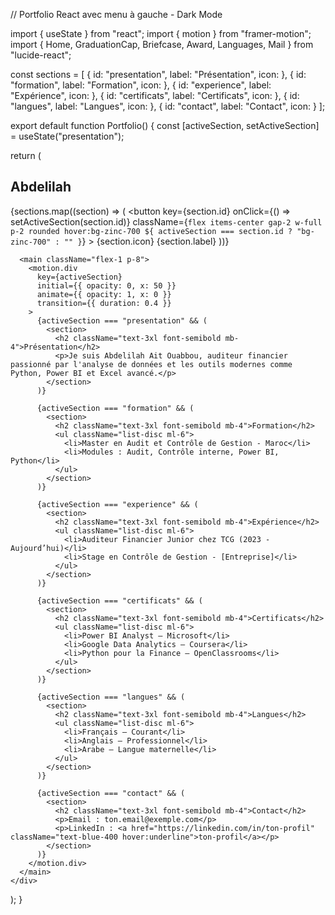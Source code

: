 // Portfolio React avec menu à gauche - Dark Mode

import { useState } from "react";
import { motion } from "framer-motion";
import {
  Home,
  GraduationCap,
  Briefcase,
  Award,
  Languages,
  Mail
} from "lucide-react";

const sections = [
  { id: "presentation", label: "Présentation", icon: <Home /> },
  { id: "formation", label: "Formation", icon: <GraduationCap /> },
  { id: "experience", label: "Expérience", icon: <Briefcase /> },
  { id: "certificats", label: "Certificats", icon: <Award /> },
  { id: "langues", label: "Langues", icon: <Languages /> },
  { id: "contact", label: "Contact", icon: <Mail /> }
];

export default function Portfolio() {
  const [activeSection, setActiveSection] = useState("presentation");

  return (
    <div className="flex min-h-screen bg-zinc-900 text-white">
      <aside className="w-64 bg-zinc-800 p-4 space-y-4">
        <h1 className="text-2xl font-bold text-yellow-400">Abdelilah</h1>
        <nav className="space-y-2">
          {sections.map((section) => (
            <button
              key={section.id}
              onClick={() => setActiveSection(section.id)}
              className={`flex items-center gap-2 w-full p-2 rounded hover:bg-zinc-700 ${
                activeSection === section.id ? "bg-zinc-700" : ""
              }`}
            >
              {section.icon} {section.label}
            </button>
          ))}
        </nav>
      </aside>

      <main className="flex-1 p-8">
        <motion.div
          key={activeSection}
          initial={{ opacity: 0, x: 50 }}
          animate={{ opacity: 1, x: 0 }}
          transition={{ duration: 0.4 }}
        >
          {activeSection === "presentation" && (
            <section>
              <h2 className="text-3xl font-semibold mb-4">Présentation</h2>
              <p>Je suis Abdelilah Ait Ouabbou, auditeur financier passionné par l'analyse de données et les outils modernes comme Python, Power BI et Excel avancé.</p>
            </section>
          )}

          {activeSection === "formation" && (
            <section>
              <h2 className="text-3xl font-semibold mb-4">Formation</h2>
              <ul className="list-disc ml-6">
                <li>Master en Audit et Contrôle de Gestion - Maroc</li>
                <li>Modules : Audit, Contrôle interne, Power BI, Python</li>
              </ul>
            </section>
          )}

          {activeSection === "experience" && (
            <section>
              <h2 className="text-3xl font-semibold mb-4">Expérience</h2>
              <ul className="list-disc ml-6">
                <li>Auditeur Financier Junior chez TCG (2023 - Aujourd’hui)</li>
                <li>Stage en Contrôle de Gestion - [Entreprise]</li>
              </ul>
            </section>
          )}

          {activeSection === "certificats" && (
            <section>
              <h2 className="text-3xl font-semibold mb-4">Certificats</h2>
              <ul className="list-disc ml-6">
                <li>Power BI Analyst – Microsoft</li>
                <li>Google Data Analytics – Coursera</li>
                <li>Python pour la Finance – OpenClassrooms</li>
              </ul>
            </section>
          )}

          {activeSection === "langues" && (
            <section>
              <h2 className="text-3xl font-semibold mb-4">Langues</h2>
              <ul className="list-disc ml-6">
                <li>Français – Courant</li>
                <li>Anglais – Professionnel</li>
                <li>Arabe – Langue maternelle</li>
              </ul>
            </section>
          )}

          {activeSection === "contact" && (
            <section>
              <h2 className="text-3xl font-semibold mb-4">Contact</h2>
              <p>Email : ton.email@exemple.com</p>
              <p>LinkedIn : <a href="https://linkedin.com/in/ton-profil" className="text-blue-400 hover:underline">ton-profil</a></p>
            </section>
          )}
        </motion.div>
      </main>
    </div>
  );
}


